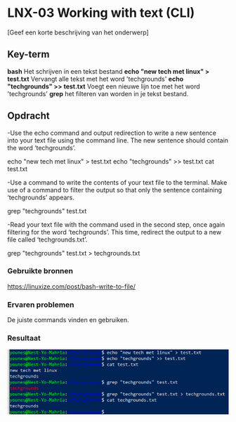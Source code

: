 # LNX-03 Working with text (CLI)
[Geef een korte beschrijving van het onderwerp]

## Key-term
**bash** Het schrijven in een tekst bestand
**echo "new tech met linux" > test.txt** Vervangt alle tekst met het word 'techgrounds'
**echo "techgrounds" >> test.txt** Voegt een nieuwe lijn toe met het word 'techgrounds'
**grep** het filteren van worden in je tekst bestand.

## Opdracht
-Use the echo command and output redirection to write a new sentence into your text file using the command line. The new sentence should contain the word ‘techgrounds’.

echo "new tech met linux" > test.txt
echo "techgrounds" >> test.txt
cat test.txt

-Use a command to write the contents of your text file to the terminal. Make use of a command to filter the output so that only the sentence containing ‘techgrounds’ appears.

grep "techgrounds" test.txt

-Read your text file with the command used in the second step, once again filtering for the word ‘techgrounds’. This time, redirect the output to a new file called ‘techgrounds.txt’.

grep "techgrounds" test.txt > techgrounds.txt

### Gebruikte bronnen
https://linuxize.com/post/bash-write-to-file/

### Ervaren problemen
De juiste commands vinden en gebruiken.   

### Resultaat
![resultaat](/00_includes/LNX-03-resultaat.png "resultaat")